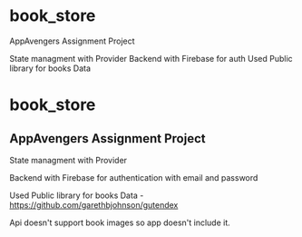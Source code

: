 # book_store

AppAvengers Assignment Project

State managment with Provider
Backend with Firebase for auth
Used Public library for books Data
# book_store

## AppAvengers Assignment Project

State managment with Provider

Backend with Firebase for authentication with email and password

Used Public library for books Data - https://github.com/garethbjohnson/gutendex

Api doesn't support book images so app doesn't include it.
